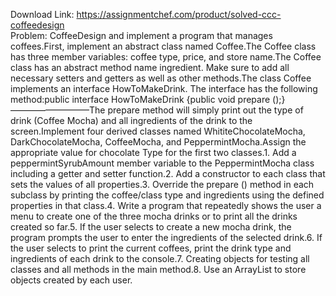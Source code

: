 Download Link: https://assignmentchef.com/product/solved-ccc-coffeedesign
<br>
Problem: CoffeeDesign and implement a program that manages coffees.First, implement an abstract class named Coffee.The Coffee class has three member variables: coffee type, price, and store name.The Coffee class has an abstract method name ingredient. Make sure to add all necessary setters and getters as well as other methods.The class Coffee implements an interface HowToMakeDrink. The interface has the following method:public interface HowToMakeDrink {public void prepare ();}—————————The prepare method will simply print out the type of drink (Coffee Mocha) and all ingredients of the drink to the screen.Implement four derived classes named WhititeChocolateMocha, DarkChocolateMocha, CoffeeMocha, and PeppermintMocha.Assign the appropriate value for chocolate Type for the first two classes.1. Add a peppermintSyrubAmount member variable to the PeppermintMocha class including a getter and setter function.2. Add a constructor to each class that sets the values of all properties.3. Override the prepare () method in each subclass by printing the coffee/class type and ingredients using the defined properties in that class.4. Write a program that repeatedly shows the user a menu to create one of the three mocha drinks or to print all the drinks created so far.5. If the user selects to create a new mocha drink, the program prompts the user to enter the ingredients of the selected drink.6. If the user selects to print the current coffees, print the drink type and ingredients of each drink to the console.7. Creating objects for testing all classes and all methods in the main method.8. Use an ArrayList to store objects created by each user.